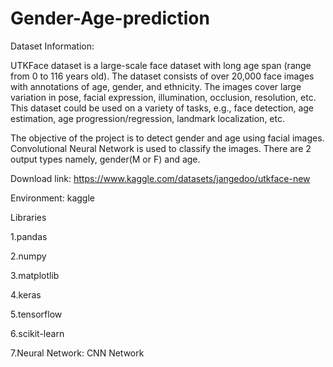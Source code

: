 # Gender-Age-prediction

Dataset Information:

UTKFace dataset is a large-scale face dataset with long age span (range from 0 to 116 years old). The dataset consists of over 20,000 face images with annotations of age, gender, and ethnicity. The images cover large variation in pose, facial expression, illumination, occlusion, resolution, etc. This dataset could be used on a variety of tasks, e.g., face detection, age estimation, age progression/regression, landmark localization, etc.


The objective of the project is to detect gender and age using facial images. Convolutional Neural Network is used to classify the images. There are 2 output types namely, gender(M or F) and age.


Download link: https://www.kaggle.com/datasets/jangedoo/utkface-new

Environment: kaggle

Libraries

1.pandas

2.numpy

3.matplotlib

4.keras

5.tensorflow

6.scikit-learn

7.Neural Network: CNN Network
